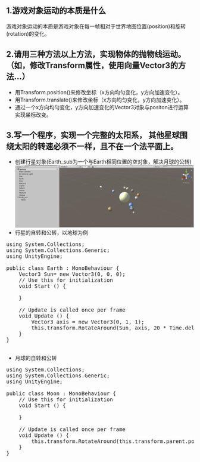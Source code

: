 1.游戏对象运动的本质是什么
---------------
游戏对象运动的本质是游戏对象在每一帧相对于世界地图位置(position)和旋转(rotation)的变化。  

2.请用三种方法以上方法，实现物体的抛物线运动。（如，修改Transform属性，使用向量Vector3的方法…）
---------------
+ 用Transform.position()来修改坐标（x方向均匀变化，y方向加速变化）。  
+ 用Transform.translate()来修改坐标（x方向均匀变化，y方向加速变化）。
+ 通过一个x方向均匀变化，y方向加速变化的Vector3对象与positon进行运算实现坐标改变。  

3.写一个程序，实现一个完整的太阳系， 其他星球围绕太阳的转速必须不一样，且不在一个法平面上。
-----------
+ 创建行星对象(Earth_sub为一个与Earth相同位置的空对象，解决月球的公转)
![太阳系](https://raw.githubusercontent.com/MapleLai/Homework2/master/picture.png)
+ 行星的自转和公转，以地球为例
<pre>using System.Collections;
using System.Collections.Generic;
using UnityEngine;

public class Earth : MonoBehaviour {
	Vector3 Sun= new Vector3(0, 0, 0);
	// Use this for initialization
	void Start () {
		
	}
	
	// Update is called once per frame
	void Update () {
		Vector3 axis = new Vector3(0, 1, 1);
		this.transform.RotateAround(Sun, axis, 20 * Time.deltaTime);
	}
}

</pre>
+ 月球的自转和公转
<pre>using System.Collections;
using System.Collections.Generic;
using UnityEngine;

public class Moon : MonoBehaviour {
	// Use this for initialization
	void Start () {

	}

	// Update is called once per frame
	void Update () {
		this.transform.RotateAround(this.transform.parent.position, Vector3.up, 60 * Time.deltaTime);
	}
}
</pre>
